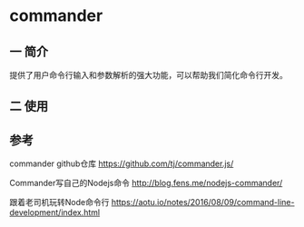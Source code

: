 # commander
## 一 简介
提供了用户命令行输入和参数解析的强大功能，可以帮助我们简化命令行开发。

## 二 使用



## 参考
commander github仓库
https://github.com/tj/commander.js/

Commander写自己的Nodejs命令
http://blog.fens.me/nodejs-commander/

跟着老司机玩转Node命令行
https://aotu.io/notes/2016/08/09/command-line-development/index.html
